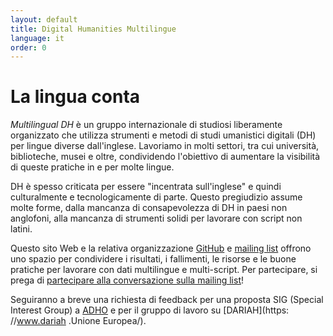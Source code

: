 ```yaml
---
layout: default
title: Digital Humanities Multilingue
language: it
order: 0
---
```


# La lingua conta

*Multilingual DH* è un gruppo internazionale di studiosi liberamente organizzato che utilizza strumenti e metodi di studi umanistici digitali (DH) per lingue diverse dall'inglese. Lavoriamo in molti settori, tra cui università, biblioteche, musei e oltre, condividendo l'obiettivo di aumentare la visibilità di queste pratiche in e per molte lingue.

DH è spesso criticata per essere "incentrata sull'inglese" e quindi culturalmente e tecnologicamente di parte. Questo pregiudizio assume molte forme, dalla mancanza di consapevolezza di DH in paesi non anglofoni, alla mancanza di strumenti solidi per lavorare con script non latini.

Questo sito Web e la relativa organizzazione [GitHub](https://github.com/multilingual-dh) e [mailing list](https://mailman.stanford.edu/mailman/listinfo/multilingual-dh) offrono uno spazio per condividere i risultati, i fallimenti, le risorse e le buone pratiche per lavorare con dati multilingue e multi-script. Per partecipare, si prega di [partecipare alla conversazione sulla mailing list](https://mailman.stanford.edu/mailman/listinfo/multilingual-dh)!

Seguiranno a breve una richiesta di feedback per una proposta SIG (Special Interest Group) a [ADHO](http://adho.org/) e per il gruppo di lavoro su [DARIAH](https: //www.dariah .Unione Europea/).
